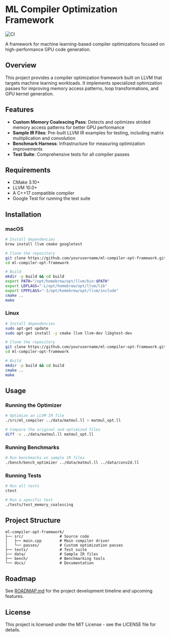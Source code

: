 # ML Compiler Optimization Framework

![CI](https://github.com/yourusername/ml-compiler-opt-framework/actions/workflows/ci.yml/badge.svg)

A framework for machine learning-based compiler optimizations focused on high-performance GPU code generation.

## Overview

This project provides a compiler optimization framework built on LLVM that targets machine learning workloads. It implements specialized optimization passes for improving memory access patterns, loop transformations, and GPU kernel generation.

## Features

- **Custom Memory Coalescing Pass**: Detects and optimizes strided memory access patterns for better GPU performance
- **Sample IR Files**: Pre-built LLVM IR examples for testing, including matrix multiplication and convolution
- **Benchmark Harness**: Infrastructure for measuring optimization improvements
- **Test Suite**: Comprehensive tests for all compiler passes

## Requirements

- CMake 3.10+
- LLVM 10.0+
- A C++17 compatible compiler
- Google Test for running the test suite

## Installation

### macOS

```bash
# Install dependencies
brew install llvm cmake googletest

# Clone the repository
git clone https://github.com/yourusername/ml-compiler-opt-framework.git
cd ml-compiler-opt-framework

# Build
mkdir -p build && cd build
export PATH="/opt/homebrew/opt/llvm/bin:$PATH"
export LDFLAGS="-L/opt/homebrew/opt/llvm/lib" 
export CPPFLAGS="-I/opt/homebrew/opt/llvm/include"
cmake ..
make
```

### Linux

```bash
# Install dependencies
sudo apt-get update
sudo apt-get install -y cmake llvm llvm-dev libgtest-dev

# Clone the repository
git clone https://github.com/yourusername/ml-compiler-opt-framework.git
cd ml-compiler-opt-framework

# Build
mkdir -p build && cd build
cmake ..
make
```

## Usage

### Running the Optimizer

```bash
# Optimize an LLVM IR file
./src/ml_compiler ../data/matmul.ll > matmul_opt.ll

# Compare the original and optimized files
diff -u ../data/matmul.ll matmul_opt.ll
```

### Running Benchmarks

```bash
# Run benchmarks on sample IR files
./bench/bench_optimizer ../data/matmul.ll ../data/conv2d.ll
```

### Running Tests

```bash
# Run all tests
ctest

# Run a specific test
./tests/test_memory_coalescing
```

## Project Structure

```
ml-compiler-opt-framework/
├── src/                # Source code
│   ├── main.cpp        # Main compiler driver
│   └── passes/         # Custom optimization passes
├── tests/              # Test suite
├── data/               # Sample IR files
├── bench/              # Benchmarking tools
└── docs/               # Documentation
```

## Roadmap

See [ROADMAP.md](ROADMAP.md) for the project development timeline and upcoming features.

## License

This project is licensed under the MIT License - see the LICENSE file for details. 